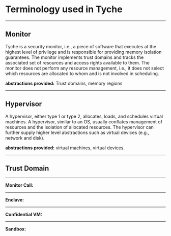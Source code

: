 # Terminology used in Tyche

---

## Monitor

Tyche is a security monitor, i.e., a piece of software that executes at the highest level of privilege and is responsible for providing memory isolation guarantees.
The monitor implements trust domains and tracks the associated set of resources and access rights available to them.
The monitor does not perform any resource management, i.e., it does not select which resources are allocated to whom and is not involved in scheduling.

**abstractions provided:** Trust domains, memory regions

---

## Hypervisor

A hypervisor, either type 1 or type 2, allocates, loads, and schedules virtual machines.
A hypervisor, similar to an OS, usually conflates management of resources and the isolation of allocated resources.
The hypervisor can further supply higher level abstractions such as virtual devices (e.g., network and disk).

**abstractions provided:** virtual machines, virtual devices.

---

## Trust Domain

---

**Monitor Call:**

---

**Enclave:**

---

**Confidential VM:**

---

**Sandbox:**
